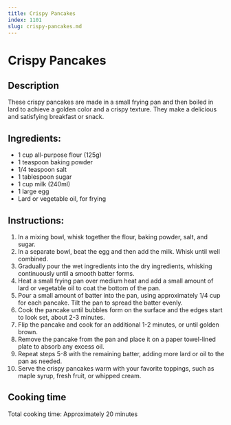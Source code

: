 ```yaml
---
title: Crispy Pancakes
index: 1101
slug: crispy-pancakes.md
---
```


# Crispy Pancakes

## Description
These crispy pancakes are made in a small frying pan and then boiled in lard to achieve a golden color and a crispy texture. They make a delicious and satisfying breakfast or snack.

## Ingredients:
- 1 cup all-purpose flour (125g)
- 1 teaspoon baking powder
- 1/4 teaspoon salt
- 1 tablespoon sugar
- 1 cup milk (240ml)
- 1 large egg
- Lard or vegetable oil, for frying

## Instructions:
1. In a mixing bowl, whisk together the flour, baking powder, salt, and sugar.
2. In a separate bowl, beat the egg and then add the milk. Whisk until well combined.
3. Gradually pour the wet ingredients into the dry ingredients, whisking continuously until a smooth batter forms.
4. Heat a small frying pan over medium heat and add a small amount of lard or vegetable oil to coat the bottom of the pan.
5. Pour a small amount of batter into the pan, using approximately 1/4 cup for each pancake. Tilt the pan to spread the batter evenly.
6. Cook the pancake until bubbles form on the surface and the edges start to look set, about 2-3 minutes.
7. Flip the pancake and cook for an additional 1-2 minutes, or until golden brown.
8. Remove the pancake from the pan and place it on a paper towel-lined plate to absorb any excess oil.
9. Repeat steps 5-8 with the remaining batter, adding more lard or oil to the pan as needed.
10. Serve the crispy pancakes warm with your favorite toppings, such as maple syrup, fresh fruit, or whipped cream.

## Cooking time
Total cooking time: Approximately 20 minutes
